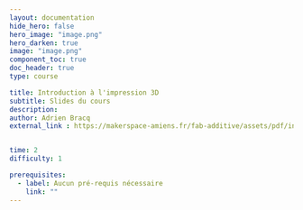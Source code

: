 ```yaml
---
layout: documentation
hide_hero: false
hero_image: "image.png"
hero_darken: true
image: "image.png"
component_toc: true
doc_header: true
type: course

title: Introduction à l'impression 3D
subtitle: Slides du cours
description: 
author: Adrien Bracq
external_link : https://makerspace-amiens.fr/fab-additive/assets/pdf/initiation-fabrication-additive.pdf


time: 2
difficulty: 1

prerequisites:
  - label: Aucun pré-requis nécessaire
    link: ""
---
```

